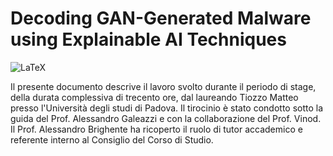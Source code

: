 # Decoding GAN-Generated Malware using Explainable AI Techniques
![LaTeX](https://img.shields.io/badge/latex-%23008080.svg?style=for-the-badge&logo=latex&logoColor=white)


Il presente documento descrive il lavoro svolto durante il periodo di stage, della durata complessiva di trecento ore, dal laureando Tiozzo Matteo presso l'Università degli studi di Padova.
Il tirocinio è stato condotto sotto la guida del Prof. Alessandro Galeazzi e con la collaborazione del Prof. Vinod.
Il Prof. Alessandro Brighente ha ricoperto il ruolo di tutor accademico e referente interno al Consiglio del Corso di Studio.
